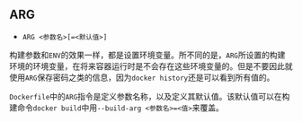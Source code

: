 ## ARG

* `ARG <参数名>[=<默认值>]`

构建参数和`ENV`的效果一样，都是设置环境变量。所不同的是，`ARG`所设置的构建环境的环境变量，在将来容器运行时是不会存在这些环境变量的。但是不要因此就使用`ARG`保存密码之类的信息，因为`docker history`还是可以看到所有值的。

`Dockerfile`中的`ARG`指令是定义参数名称，以及定义其默认值。该默认值可以在构建命令`docker build`中用`--build-arg <参数名>=<值>`来覆盖。

